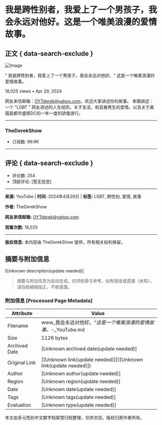 # 我是跨性别者，我爱上了一个男孩子，我会永远对他好。这是一个唯美浪漫的爱情故事。

## 正文 { data-search-exclude }


![Image](https://yt3.ggpht.com/TcfA9wmhfIfUm0QXdr1ImjadasLLh0FB6z5FrC17LHfMwWoGX2A7prwx5sUKISj92YYZOc0k9g=s48-c-k-c0x00ffffff-no-rj)

“ 我是跨性别者，我爱上了一个男孩子，我会永远对他好。“ 这是一个唯美浪漫的爱情故事。

18,025 views • Apr 29, 2024

网友来信邮箱：OYTderek@yahoo.com，欢迎大家讲述你的故事。 本期讲述：一个 "LGBT " 网友讲述的人生经历。关于生活，和亚裔男生的爱情。以及关于美国首都华盛顿DC的一年一度的骄傲游行。

---

### TheDerekShow
- 订阅数: 89.6K

---

## 评论 { data-search-exclude }
- 评论数: 254
- 顶部评论: [暂无信息]

---

**来源:** YouTube | **时间:** 2024年4月29日 | **标签:** LGBT, 跨性别, 爱情, 故事

**作者:** TheDerekShow 

**网友来信邮箱:** OYTderek@yahoo.com 

**观看次数:** 18,025

--- 

**版权信息:** 本内容由 TheDerekShow 提供，所有相关权利保留。
<!-- tcd_original_link https://www.youtube.com/watch?v=E-lXpdMCqU0 -->


## 摘要与附加信息

<!-- tcd_abstract -->
[Unknown description(update needed)]
<!-- tcd_abstract_end -->

> 摘要与附加信息为自动生成，仅供检索与参考。如有错误或遗漏（未知），请协助编辑指正，不胜感激。

### 附加信息 [Processed Page Metadata]

| Attribute       | Value                                  |
|-----------------|----------------------------------------|
| Filename        | www_我会永远对他好。“_这是一个唯美浪漫的爱情故事。_-_YouTube.md                             |
| Size            | 1126 bytes                           |
| Archived Date   | [Unknown archived date(update needed)]                             |
| Original Link   | [[Unknown link(update needed)]]([Unknown link(update needed)])                       |
| Author          | [Unknown author(update needed)]                               |
| Region          | [Unknown region(update needed)]                               |
| Date            | [Unknown date(update needed)]                                 |
| Tags            | [Unknown tags(update needed)]                                 |
| Evaluation            | [Unknown type(update needed)]                                 |
<!-- tcd_table_end -->

本文由多元性别中文数字档案馆归档整理，仅供浏览。版权归原作者所有。
